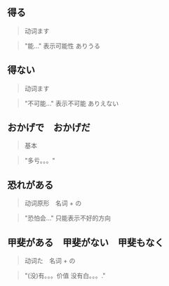 ## 得る
> 动词ます

> "能..." 表示可能性 ありうる

## 得ない
> 动词ます

> "不可能..." 表示不可能 ありえない

## おかげで　おかげだ
> 基本

> "多亏。。。" 

## 恐れがある
> 动词原形　名词 + の

> "恐怕会..." 只能表示不好的方向

## 甲斐がある　甲斐がない　甲斐もなく
> 动词た　名词 + の

> "(没)有。。。价值  没有白。。。." 